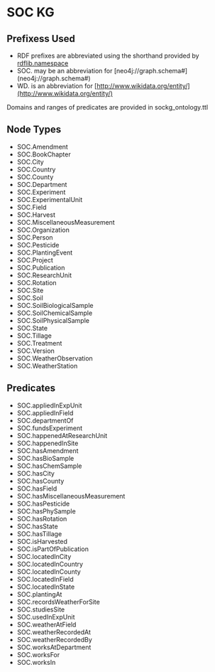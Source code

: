 # SOC KG

## Prefixess Used

- RDF prefixes are abbreviated using the shorthand provided by [rdflib.namespace](https://rdflib.readthedocs.io/en/stable/apidocs/rdflib.namespace.html)
- SOC. may be an abbreviation for [neo4j://graph.schema#] (neo4j://graph.schema#) 
- WD. is an abbreviation for [http://www.wikidata.org/entity/](http://www.wikidata.org/entity/)

Domains and ranges of predicates are provided in sockg_ontology.ttl

## Node Types

- SOC.Amendment
- SOC.BookChapter
- SOC.City
- SOC.Country
- SOC.County
- SOC.Department
- SOC.Experiment
- SOC.ExperimentalUnit
- SOC.Field
- SOC.Harvest
- SOC.MiscellaneousMeasurement
- SOC.Organization
- SOC.Person
- SOC.Pesticide
- SOC.PlantingEvent
- SOC.Project
- SOC.Publication
- SOC.ResearchUnit
- SOC.Rotation
- SOC.Site
- SOC.Soil
- SOC.SoilBiologicalSample
- SOC.SoilChemicalSample
- SOC.SoilPhysicalSample
- SOC.State
- SOC.Tillage
- SOC.Treatment
- SOC.Version
- SOC.WeatherObservation
- SOC.WeatherStation

## Predicates

- SOC.appliedInExpUnit
- SOC.appliedInField
- SOC.departmentOf
- SOC.fundsExperiment
- SOC.happenedAtResearchUnit
- SOC.happenedInSite
- SOC.hasAmendment
- SOC.hasBioSample
- SOC.hasChemSample
- SOC.hasCity
- SOC.hasCounty
- SOC.hasField
- SOC.hasMiscellaneousMeasurement
- SOC.hasPesticide 
- SOC.hasPhySample
- SOC.hasRotation
- SOC.hasState
- SOC.hasTillage
- SOC.isHarvested
- SOC.isPartOfPublication
- SOC.locatedInCity
- SOC.locatedInCountry
- SOC.locatedInCounty
- SOC.locatedInField
- SOC.locatedInState
- SOC.plantingAt
- SOC.recordsWeatherForSite
- SOC.studiesSite
- SOC.usedInExpUnit
- SOC.weatherAtField
- SOC.weatherRecordedAt
- SOC.weatherRecordedBy
- SOC.worksAtDepartment
- SOC.worksFor
- SOC.worksIn